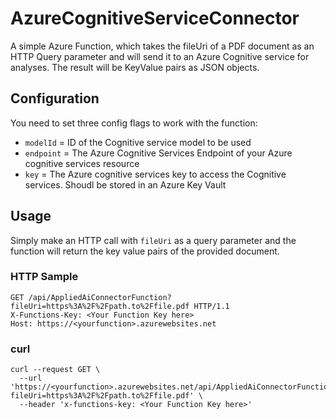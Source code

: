 # AzureCognitiveServiceConnector

A simple Azure Function, which takes the fileUri of a PDF document as an HTTP Query parameter and will send it to an Azure Cognitive service for analyses. 
The result will be KeyValue pairs as JSON objects. 

## Configuration

You need to set three config flags to work with the function:

* ```modelId``` = ID of the Cognitive service model to be used
* ```endpoint``` = The Azure Cognitive Services Endpoint of your Azure cognitive services resource 
* ```key``` = The Azure cognitive services key to access the Cognitive services. Shoudl be stored in an Azure Key Vault 

## Usage 

Simply make an HTTP call with ```fileUri``` as a query parameter and the function will return the key value pairs of the provided document. 

### HTTP Sample

```
GET /api/AppliedAiConnectorFunction?fileUri=https%3A%2F%2Fpath.to%2Ffile.pdf HTTP/1.1
X-Functions-Key: <Your Function Key here>
Host: https://<yourfunction>.azurewebsites.net

```

### curl

```shell
curl --request GET \
  --url 'https://<yourfunction>.azurewebsites.net/api/AppliedAiConnectorFunction?fileUri=https%3A%2F%2Fpath.to%2Ffile.pdf' \
  --header 'x-functions-key: <Your Function Key here>'
```

  

